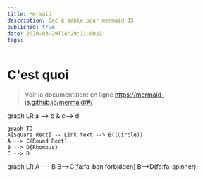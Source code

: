 ```yaml
---
title: Mermaid
description: Bac à sable pour mermaid JS
published: true
date: 2020-03-29T14:29:11.002Z
tags: 
---
```


# C'est quoi
> Voir la documentaiont en ligne https://mermaid-js.github.io/mermaid/#/

graph LR
   a --> b & c--> d


```mermaid
graph TD
A[Square Rect] -- Link text --> B((Circle))
A --> C(Round Rect)
B --> D{Rhombus}
C --> D
```


<div class="mermaid">
graph LR
    A --- B
    B-->C[fa:fa-ban forbidden]
    B-->D(fa:fa-spinner);
</div>